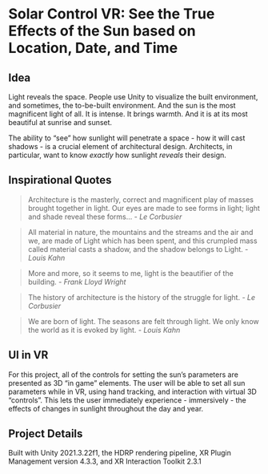 # Solar Control VR: See the True Effects of the Sun based on Location, Date, and Time

## Idea

Light reveals the space. People use Unity to visualize the built environment, and sometimes, the to-be-built environment. And the sun is the most magnificent light of all. It is intense. It brings warmth. And it is at its most beautiful at sunrise and sunset.

The ability to “see” how sunlight will penetrate a space - how it will cast shadows - is a crucial element of architectural design. Architects, in particular, want to know *exactly* how sunlight *reveals* their design.

## Inspirational Quotes

> Architecture is the masterly, correct and magnificent play of masses brought together in light. Our eyes are made to see forms in light; light and shade reveal these forms… - *Le Corbusier*

> All material in nature, the mountains and the streams and the air and we, are made of Light which has been spent, and this crumpled mass called material casts a shadow, and the shadow belongs to Light. *- Louis Kahn*

> More and more, so it seems to me, light is the beautifier of the building. *- Frank Lloyd Wright*

> The history of architecture is the history of the struggle for light. *- Le Corbusier*

> We are born of light. The seasons are felt through light. We only know the world as it is evoked by light. *- Louis Kahn*

## UI in VR

For this project, all of the controls for setting the sun’s parameters are presented as 3D “in game” elements. The user will be able to set all sun parameters while in VR, using hand tracking, and interaction with virtual 3D “controls”. This lets the user immediately experience - immersively - the effects of changes in sunlight throughout the day and year.

## Project Details

Built with Unity 2021.3.22f1, the HDRP rendering pipeline, XR Plugin Management version 4.3.3, 
and XR Interaction Toolkit 2.3.1

